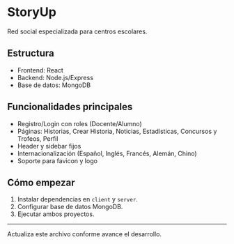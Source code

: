 
# StoryUp

Red social especializada para centros escolares.

## Estructura
- Frontend: React
- Backend: Node.js/Express
- Base de datos: MongoDB

## Funcionalidades principales
- Registro/Login con roles (Docente/Alumno)
- Páginas: Historias, Crear Historia, Noticias, Estadísticas, Concursos y Trofeos, Perfil
- Header y sidebar fijos
- Internacionalización (Español, Inglés, Francés, Alemán, Chino)
- Soporte para favicon y logo

## Cómo empezar
1. Instalar dependencias en `client` y `server`.
2. Configurar base de datos MongoDB.
3. Ejecutar ambos proyectos.

---

Actualiza este archivo conforme avance el desarrollo.
